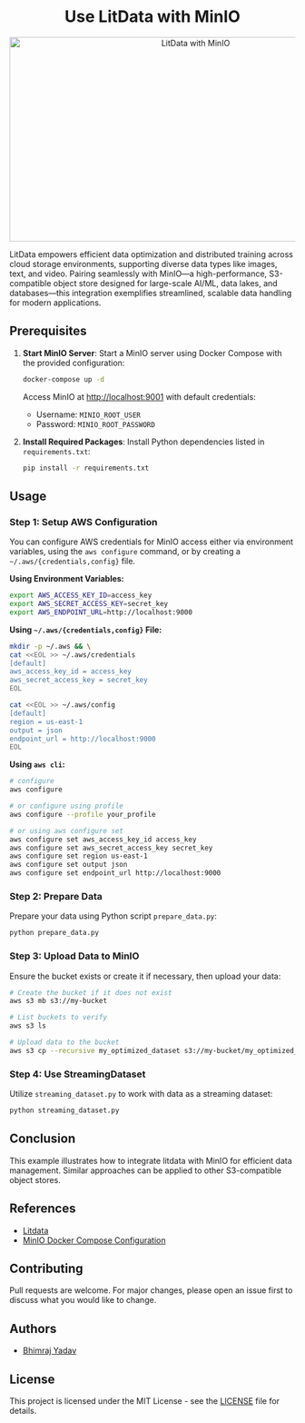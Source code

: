 <div align="center">
  <h1>Use LitData with MinIO</h1>
  <img src="https://github.com/bhimrazy/litdata-with-minio/assets/46085301/49e34dc3-8176-4395-b628-99c315f5e7c2" alt="LitData with MinIO" width="640" height="360">
   <br/>
</div>


LitData empowers efficient data optimization and distributed training across cloud storage environments, supporting diverse data types like images, text, and video. Pairing seamlessly with MinIO—a high-performance, S3-compatible object store designed for large-scale AI/ML, data lakes, and databases—this integration exemplifies streamlined, scalable data handling for modern applications.

## Prerequisites

1. **Start MinIO Server**:
   Start a MinIO server using Docker Compose with the provided configuration:

   ```bash
   docker-compose up -d
   ```

   Access MinIO at [http://localhost:9001](http://localhost:9001) with default credentials:

   - Username: `MINIO_ROOT_USER`
   - Password: `MINIO_ROOT_PASSWORD`

2. **Install Required Packages**:
   Install Python dependencies listed in `requirements.txt`:

   ```bash
   pip install -r requirements.txt
   ```

## Usage

### Step 1: Setup AWS Configuration

You can configure AWS credentials for MinIO access either via environment variables, using the `aws configure` command, or by creating a `~/.aws/{credentials,config}` file.

**Using Environment Variables:**

```bash
export AWS_ACCESS_KEY_ID=access_key
export AWS_SECRET_ACCESS_KEY=secret_key
export AWS_ENDPOINT_URL=http://localhost:9000
```

**Using `~/.aws/{credentials,config}` File:**

```bash
mkdir -p ~/.aws && \
cat <<EOL >> ~/.aws/credentials
[default]
aws_access_key_id = access_key
aws_secret_access_key = secret_key
EOL

cat <<EOL >> ~/.aws/config
[default]
region = us-east-1
output = json
endpoint_url = http://localhost:9000
EOL
```

**Using `aws cli`:**
```bash
# configure
aws configure

# or configure using profile
aws configure --profile your_profile

# or using aws configure set
aws configure set aws_access_key_id access_key
aws configure set aws_secret_access_key secret_key
aws configure set region us-east-1
aws configure set output json
aws configure set endpoint_url http://localhost:9000
```


### Step 2: Prepare Data

Prepare your data using Python script `prepare_data.py`:

```bash
python prepare_data.py
```

### Step 3: Upload Data to MinIO

Ensure the bucket exists or create it if necessary, then upload your data:

```bash
# Create the bucket if it does not exist
aws s3 mb s3://my-bucket

# List buckets to verify
aws s3 ls

# Upload data to the bucket
aws s3 cp --recursive my_optimized_dataset s3://my-bucket/my_optimized_dataset
```

### Step 4: Use StreamingDataset

Utilize `streaming_dataset.py` to work with data as a streaming dataset:

```bash
python streaming_dataset.py
```

## Conclusion

This example illustrates how to integrate litdata with MinIO for efficient data management. Similar approaches can be applied to other S3-compatible object stores.

## References

- [Litdata](https://github.com/Lightning-AI/litdata)
- [MinIO Docker Compose Configuration](https://github.com/minio/minio/blob/master/docs/orchestration/docker-compose/docker-compose.yaml)

## Contributing

Pull requests are welcome. For major changes, please open an issue first to discuss what you would like to change.

## Authors

- [Bhimraj Yadav](https://github.com/bhimrazy)

## License

This project is licensed under the MIT License - see the [LICENSE](LICENSE) file for details.
